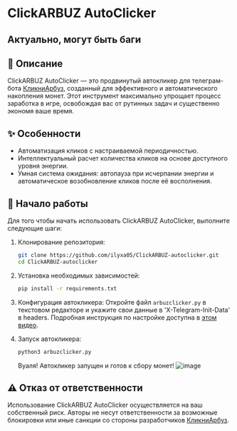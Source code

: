 # ClickARBUZ AutoClicker

## Актуально, могут быть баги

## 🌟 Описание
ClickARBUZ AutoClicker — это продвинутый автокликер для телеграм-бота [КликниАрбуз](https://t.me/wmclick_bot), созданный для эффективного и автоматического накопления монет. Этот инструмент максимально упрощает процесс заработка в игре, освобождая вас от рутинных задач и существенно экономя ваше время.

## ✨ Особенности
- Автоматизация кликов с настраиваемой периодичностью.
- Интеллектуальный расчет количества кликов на основе доступного уровня энергии.
- Умная система ожидания: автопауза при исчерпании энергии и автоматическое возобновление кликов после её восполнения.

## 🚀 Начало работы
Для того чтобы начать использовать ClickARBUZ AutoClicker, выполните следующие шаги:

1. Клонирование репозитория:
   ```bash
   git clone https://github.com/ilyxa05/ClickARBUZ-autoclicker.git
   cd ClickARBUZ-autoclicker
   ```

2. Установка необходимых зависимостей:
   ```bash
   pip install -r requirements.txt
   ```

3. Конфигурация автокликера:
   Откройте файл `arbuzclicker.py` в текстовом редакторе и укажите свои данные в 'X-Telegram-Init-Data' в headers. Подробная инструкция по настройке доступна в [этом видео](https://youtu.be/in_z9bn3jek).

4. Запуск автокликера:
   ```bash
   python3 arbuzclicker.py
   ```
   Вуаля! Автокликер запущен и готов к сбору монет!
   ![image](https://github.com/llyxa05/ClickARBUZ-autoclicker/assets/77862722/50d0e819-bdc4-4a79-bfa0-6c4096151c66)

## ⚠️ Отказ от ответственности
Использование ClickARBUZ AutoClicker осуществляется на ваш собственный риск. Авторы не несут ответственности за возможные блокировки или иные санкции со стороны разработчиков [КликниАрбуз](https://t.me/wmclick_bot).
